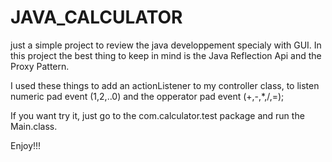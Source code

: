 # JAVA_CALCULATOR

just a simple project to review the java developpement specialy with GUI. In this project the best thing to keep in mind is the Java Reflection Api and the Proxy Pattern.

I used these things to add an actionListener to my controller class, to listen numeric pad event (1,2,..0) and the opperator pad event (+,-,*,/,=);

If you want try it, just go to the com.calculator.test package and run the Main.class.

Enjoy!!!
